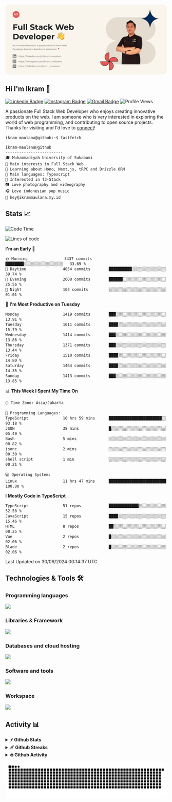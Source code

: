 ![IkramBanner](ikrambanner.webp)

## Hi I'm Ikram 👋

[![Linkedin Badge](https://img.shields.io/badge/-ikram--maulana-blue?style=flat&logo=Linkedin&logoColor=white&link=https://links.ikrammaulana.my.id/s/linkedin)](https://links.ikrammaulana.my.id/s/linkedin)
[![Instagram Badge](https://img.shields.io/badge/-@ikram__maulana-purple?style=flat&logo=instagram&logoColor=white&link=https://links.ikrammaulana.my.id/s/instagram)](https://links.ikrammaulana.my.id/s/instagram)
[![Gmail Badge](https://img.shields.io/badge/-ikrammaulana-c14438?style=flat&logo=Gmail&logoColor=white&link=https://links.ikrammaulana.my.id/s/email)](https://links.ikrammaulana.my.id/s/email)
![Profile Views](https://komarev.com/ghpvc/?username=Ikram-Maulana)

A passionate Full Stack Web Developer who enjoys creating innovative products on the web. I am someone who is very interested in exploring the world of web programming, and contributing to open source projects. Thanks for visiting and I'd love to [connect](https://links.ikrammaulana.my.id/s/linkedin)!

```console
ikram-maulana@github:~$ fastfetch
```

```console
ikram-maulana@github
-------------------------
🎓 Muhammadiyah University of Sukabumi
🔎 Main interests in Full Stack Web
🌱 Learning about Hono, Next.js, tRPC and Drizzle ORM
🌟 Main languages: Typescript
🚩 Interested in T3-Stack
📷 Love photography and videography
🎧 Love indonesian pop music
📧 hey@ikrammaulana.my.id
```

## Stats 📈

<!--START_SECTION:waka-->
![Code Time](http://img.shields.io/badge/Code%20Time-2%2C032%20hrs%207%20mins-blue)

![Lines of code](https://img.shields.io/badge/From%20Hello%20World%20I%27ve%20Written-13.8%20million%20lines%20of%20code-blue)

**I'm an Early 🐤** 

```text
🌞 Morning                3437 commits        ████████░░░░░░░░░░░░░░░░░   33.69 % 
🌆 Daytime                4054 commits        ██████████░░░░░░░░░░░░░░░   39.74 % 
🌃 Evening                2608 commits        ██████░░░░░░░░░░░░░░░░░░░   25.56 % 
🌙 Night                  103 commits         ░░░░░░░░░░░░░░░░░░░░░░░░░   01.01 % 
```
📅 **I'm Most Productive on Tuesday** 

```text
Monday                   1419 commits        ███░░░░░░░░░░░░░░░░░░░░░░   13.91 % 
Tuesday                  1611 commits        ████░░░░░░░░░░░░░░░░░░░░░   15.79 % 
Wednesday                1414 commits        ███░░░░░░░░░░░░░░░░░░░░░░   13.86 % 
Thursday                 1371 commits        ███░░░░░░░░░░░░░░░░░░░░░░   13.44 % 
Friday                   1510 commits        ████░░░░░░░░░░░░░░░░░░░░░   14.80 % 
Saturday                 1464 commits        ████░░░░░░░░░░░░░░░░░░░░░   14.35 % 
Sunday                   1413 commits        ███░░░░░░░░░░░░░░░░░░░░░░   13.85 % 
```


📊 **This Week I Spent My Time On** 

```text
🕑︎ Time Zone: Asia/Jakarta

💬 Programming Languages: 
TypeScript               10 hrs 59 mins      ███████████████████████░░   93.18 % 
JSON                     38 mins             █░░░░░░░░░░░░░░░░░░░░░░░░   05.49 % 
Bash                     5 mins              ░░░░░░░░░░░░░░░░░░░░░░░░░   00.82 % 
jsonc                    2 mins              ░░░░░░░░░░░░░░░░░░░░░░░░░   00.30 % 
shell script             1 min               ░░░░░░░░░░░░░░░░░░░░░░░░░   00.21 % 

💻 Operating System: 
Linux                    11 hrs 47 mins      █████████████████████████   100.00 % 
```

**I Mostly Code in TypeScript** 

```text
TypeScript               51 repos            █████████████░░░░░░░░░░░░   52.58 % 
JavaScript               15 repos            ████░░░░░░░░░░░░░░░░░░░░░   15.46 % 
HTML                     8 repos             ██░░░░░░░░░░░░░░░░░░░░░░░   08.25 % 
Vue                      2 repos             █░░░░░░░░░░░░░░░░░░░░░░░░   02.06 % 
Blade                    2 repos             █░░░░░░░░░░░░░░░░░░░░░░░░   02.06 % 
```




 Last Updated on 30/09/2024 00:14:37 UTC
<!--END_SECTION:waka-->

## Technologies & Tools 🛠️

### Programming languages

<a href="https://skillicons.dev">
<img src="https://skillicons.dev/icons?i=html,css,sass,js,ts,php,py" />
</a>

### Libraries & Framework

<a href="https://skillicons.dev">
<img src="https://skillicons.dev/icons?i=react,vue,next,laravel,express,tailwind,bootstrap">
</a>

### Databases and cloud hosting

<a href="https://skillicons.dev">
<img src="https://skillicons.dev/icons?i=sqlite,mysql,postgresql,redis,vercel,cloudflare" />
</a>

### Software and tools

<a href="https://skillicons.dev">
<img src="https://skillicons.dev/icons?i=github,vscode,postman,figma&perline=11" />
</a>

### Workspace

<a href="https://skillicons.dev">
<img src="https://skillicons.dev/icons?i=apple,ubuntu,windows&perline=11" />
</a>

## Activity 📊

<details>
  <summary><b>⚡ Github Stats</b></summary>

  <br />
  <img height="180em" src="https://github-readme-stats-eight-theta.vercel.app/api?username=ikram-maulana&show_icons=true&hide_border=true&&count_private=true&include_all_commits=true" />
  <img height="180em" src="https://github-readme-stats-eight-theta.vercel.app/api/top-langs/?username=ikram-maulana&show_icons=true&hide_border=true&layout=compact&langs_count=8"/>
</details>

<details>
  <summary><b>☄️ Github Streaks</b></summary>

  <br />
  <img height="180em" src="https://github-readme-streak-stats.herokuapp.com/?user=ikram-maulana&hide_border=true" />
</details>

<details>
  <summary><b>🔥 Github Activity</b></summary>

  <br />
  <img height="180em" src="https://github-readme-activity-graph.vercel.app/graph?username=ikram-maulana&theme=github-light" />
</details>

![snake gif](https://github.com/ikram-maulana/ikram-maulana/blob/output/github-snake.svg)
